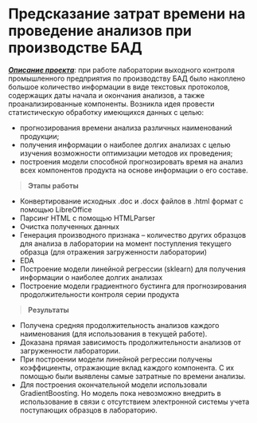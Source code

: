 # Предсказание затрат времени на проведение анализов при производстве БАД

<u>***Описание проекта***</u>: при работе лаборатории выходного контроля промышленного предприятия по производству БАД было накоплено большое количество информации в виде текстовых протоколов, содержащих даты начала и окончания анализов, а также проанализированные компоненты. Возникла идея провести статистическую обработку имеющихся данных с целью:
+ прогнозирования времени анализа различных наименований продукции;
+ получения информации о наиболее долгих анализах с целью изучения возможности оптимизации методов их проведения;
+ построения модели способной прогнозировать время на анализ всех компонентов продукта на основе информации о его составе.

>**Этапы работы**
+ Конвертирование исходных .doc и .docx файлов в .html формат с помощью LibreOffice
+ Парсинг HTML с помощью HTMLParser
+ Очистка полученных данных
+ Генерация производного признака – количество других образцов для анализа в лаборатории на момент поступления текущего образца (для отражения загруженности лаборатории)
+ EDA
+ Построение модели линейной регрессии (sklearn) для получения информации о наиболее долгих анализах
+ Построение модели градиентного бустинга для прогнозирования продолжительности контроля серии продукта

>**Результаты**
+ Получена средняя продолжительность анализов каждого наименования (для использования в текущей работе).
+ Доказана прямая зависимость продолжительности анализов от загруженности лаборатории.
+ При построении модели линейной регрессии получены коэффициенты, отражающие вклад каждого компонента. С их помощью были выявлены самые затратные по времени анализы.
+ Для построения окончательной модели использовали GradientBoosting. Но модель пока невозможно внедрить в использование в связи с отсутствием электронной системы учета поступающих образцов в лабораторию.
